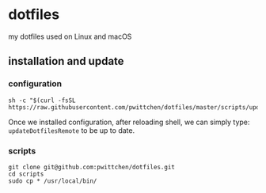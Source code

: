 dotfiles
========
my dotfiles used on Linux and macOS

installation and update
-----------------------

### configuration

```
sh -c "$(curl -fsSL https://raw.githubusercontent.com/pwittchen/dotfiles/master/scripts/updateDotfiles)"
```

Once we installed configuration, after reloading shell, we can simply type: `updateDotfilesRemote` to be up to date.

### scripts

```
git clone git@github.com:pwittchen/dotfiles.git
cd scripts
sudo cp * /usr/local/bin/
```
